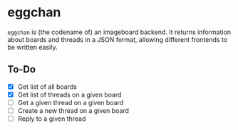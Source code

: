 # eggchan

`eggchan` is (the codename of) an imageboard backend.
It returns information about boards and threads in a JSON format, allowing different frontends to be written easily.

## To-Do

- [x] Get list of all boards
- [x] Get list of threads on a given board
- [ ] Get a given thread on a given board
- [ ] Create a new thread on a given board
- [ ] Reply to a given thread
